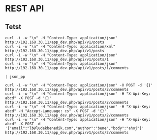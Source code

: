 REST API
========

Tetst
-----

    curl -i -w "\n" -H "Content-Type: application/json" http://192.168.30.11/app_dev.php/api/v1/posts
    curl -i -w "\n" -H "Content-Type: application/xml" http://192.168.30.11/app_dev.php/api/v1/posts
    curl -i -w "\n" -H "Content-Type: application/json" http://192.168.30.11/app_dev.php/api/v1/posts/1
    curl -i -w "\n" -H "Content-Type: application/json" http://192.168.30.11/app_dev.php/api/v1/posts/1/comments

    | json_pp

    curl -i -w "\n" -H "Content-Type: application/json" -X POST -d '{}' http://192.168.30.11/app_dev.php/api/v1/posts/2/comments
    curl -i -w "\n" -H "Content-Type: application/json" -H "X-Api-Key: abcd" -X POST -d '{}' http://192.168.30.11/app_dev.php/api/v1/posts/2/comments
    curl -i -w "\n" -H "Content-Type: application/json" -H "X-Api-Key: abcd" -H "Accept-Language: cs" -X POST -d '{}' http://192.168.30.11/app_dev.php/api/v1/posts/2/comments
    curl -i -w "\n" -H "Content-Type: application/json" -H "X-Api-Key: abcd" -X POST -d '{"email":"lb@ludekbenedik.com","author":"bene","body":"ahoj"}' http://192.168.30.11/app_dev.php/api/v1/posts/2/comments
